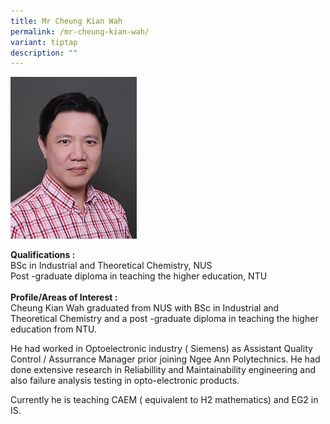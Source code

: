 ```yaml
---
title: Mr Cheung Kian Wah
permalink: /mr-cheung-kian-wah/
variant: tiptap
description: ""
---
```

<p></p>
<div class="isomer-image-wrapper">
<img style="width: 40%;" height="auto" width="100%" alt="Image of Mr Cheung Kian Wah" src="/images/IS/IS_CHEUNG_KIAN_WAH_3418.jpg">
</div>
<p><strong>Qualifications :<br></strong>BSc in Industrial and Theoretical
Chemistry, NUS
<br>Post -graduate diploma in teaching the higher education, NTU
<br>
<br><strong>Profile/Areas of Interest :</strong> 
<br>Cheung Kian Wah graduated from NUS with BSc in Industrial and Theoretical
Chemistry and a post -graduate diploma in teaching the higher education
from NTU.</p>
<p>He had worked in Optoelectronic industry ( Siemens) as Assistant Quality
Control / Assurrance Manager prior joining Ngee Ann Polytechnics. He had
done extensive research in Reliabillity and Maintainability engineering
and also failure analysis testing in opto-electronic products.</p>
<p>Currently he is teaching CAEM ( equivalent to H2 mathematics) and EG2
in IS.</p>